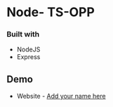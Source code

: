 # Node- TS-OPP

### Built with

- NodeJS
- Express



## Demo

- Website - [Add your name here](https://www.your-site.com)

